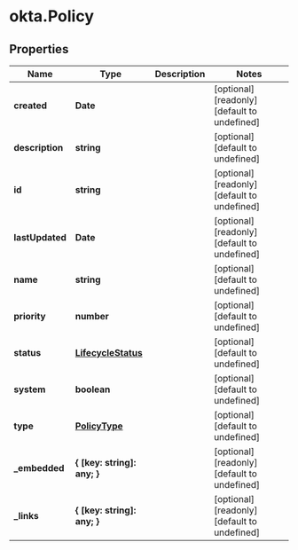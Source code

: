 # okta.Policy

## Properties

Name | Type | Description | Notes
------------ | ------------- | ------------- | -------------
**created** | **Date** |  | [optional] [readonly] [default to undefined]
**description** | **string** |  | [optional] [default to undefined]
**id** | **string** |  | [optional] [readonly] [default to undefined]
**lastUpdated** | **Date** |  | [optional] [readonly] [default to undefined]
**name** | **string** |  | [optional] [default to undefined]
**priority** | **number** |  | [optional] [default to undefined]
**status** | [**LifecycleStatus**](LifecycleStatus.md) |  | [optional] [default to undefined]
**system** | **boolean** |  | [optional] [default to undefined]
**type** | [**PolicyType**](PolicyType.md) |  | [optional] [default to undefined]
**_embedded** | **{ [key: string]: any; }** |  | [optional] [readonly] [default to undefined]
**_links** | **{ [key: string]: any; }** |  | [optional] [readonly] [default to undefined]

